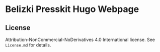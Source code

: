 # Belizki Presskit Hugo Webpage

## License

Attribution-NonCommercial-NoDerivatives 4.0 International license. See `License.md` for details.
